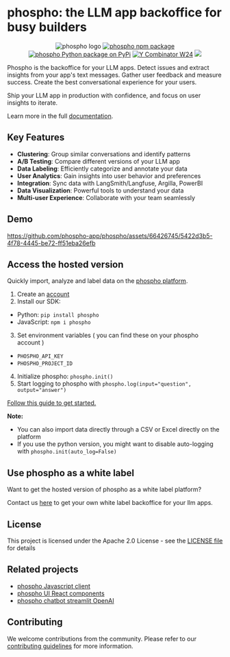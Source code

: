 # phospho: the LLM app backoffice for busy builders

<div align="center">
<img src="./platform/public/image/phospho-banner.png" alt="phospho logo">
<a href="https://www.npmjs.com/package/phospho"><img src="https://img.shields.io/npm/v/phospho?style=flat-square&label=npm+phospho" alt="phospho npm package"></a>
<a href="https://pypi.python.org/pypi/phospho"><img src="https://img.shields.io/pypi/v/phospho?style=flat-square&label=pypi+phospho" alt="phospho Python package on PyPi"></a>
<a href="https://www.ycombinator.com/companies/phospho"><img src="https://img.shields.io/badge/Y%20Combinator-W24-orange?style=flat-square" alt="Y Combinator W24"></a>
<a href="https://pypi.org/project/phospho/" target="_blank"><img src="https://img.shields.io/pypi/dm/phospho"></a>
</div>

Phospho is the backoffice for your LLM apps. Detect issues and extract insights from your app's text messages. Gather user feedback and measure success. Create the best conversational experience for your users.

Ship your LLM app in production with confidence, and focus on user insights to iterate.

Learn more in the full [documentation](https://docs.phospho.ai/welcome).

## Key Features

- **Clustering**: Group similar conversations and identify patterns
- **A/B Testing**: Compare different versions of your LLM app
- **Data Labeling**: Efficiently categorize and annotate your data
- **User Analytics**: Gain insights into user behavior and preferences
- **Integration**: Sync data with LangSmith/Langfuse, Argilla, PowerBI
- **Data Visualization**: Powerful tools to understand your data
- **Multi-user Experience**: Collaborate with your team seamlessly

## Demo

https://github.com/phospho-app/phospho/assets/66426745/5422d3b5-4f78-4445-be72-ff51eba26efb

## Access the hosted version

Quickly import, analyze and label data on the [phospho platform](https://phospho.ai).

1. Create an [account](https://phospho.ai)
2. Install our SDK:

- Python: `pip install phospho`
- JavaScript: `npm i phospho`

3. Set environment variables ( you can find these on your phospho account )

- `PHOSPHO_API_KEY`
- `PHOSPHO_PROJECT_ID`

4. Initialize phospho: `phospho.init()`
5. Start logging to phospho with `phospho.log(input="question", output="answer")`

[Follow this guide to get started.](https://docs.phospho.ai/getting-started)

**Note:**

- You can also import data directly through a CSV or Excel directly on the platform
- If you use the python version, you might want to disable auto-logging with `phospho.init(auto_log=False)`

## Use phospho as a white label

Want to get the hosted version of phospho as a white label platform?

Contact us [here](mailto:contact@phospho.ai?subject=[GitHub]%20phospho%20white%label) to get your own white label backoffice for your llm apps.

## License

This project is licensed under the Apache 2.0 License - see the [LICENSE file](./LICENCE) for details

## Related projects

- [phospho Javascript client](https://github.com/phospho-app/phosphojs)
- [phospho UI React components](https://github.com/phospho-app/phospho-ui-react)
- [phospho chatbot streamlit OpenAI](https://github.com/phospho-app/template-chatbot-streamlit-openai)

## Contributing

We welcome contributions from the community. Please refer to our [contributing guidelines](./CONTRIBUTE.md) for more information.
